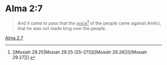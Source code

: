 # Alma 2:7

> And it came to pass that the <u>voice</u>[^a] of the people came against Amlici, that he was not made king over the people.

[Alma 2:7](https://www.churchofjesuschrist.org/study/scriptures/bofm/alma/2?lang=eng&id=p7#p7)


[^a]: [[Mosiah 29.25|Mosiah 29:25 (25–27)]][[Mosiah 29.26|]][[Mosiah 29.27|]].  
